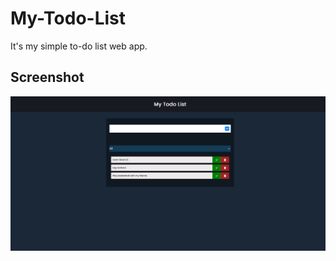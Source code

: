 # My-Todo-List
It's my simple to-do list web app.

## Screenshot
<img src="Screenshots/todo_list.png">
